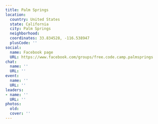 ```yaml
---
title: Palm Springs
location:
  country: United States
  state: California
  city: Palm Springs
  neighborhood: 
  coordinates: 33.834528, -116.538947
  plusCode: ''
social:
  name: Facebook page
  URL: https://www.facebook.com/groups/free.code.camp.palmsprings
chat:
  name: ''
  URL: ''
event:
  name: ''
  URL: ''
leaders:
- name: ''
  URL: ''
photos:
  old: 
  cover: ''
---
```

